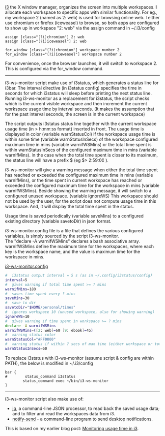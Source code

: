 [i3](http://i3wm.org/) the X window manager, organizes the screen into multiple workspaces. I allocate each workspace to specific apps with similar functionality. For eg., my workspace 2 (named as 2: web) is used for browsing online web. I either use chromium or firefox (iceweasel) to browse, so both apps are configured to show up in workspace "2: web" via the assign command in ~/.i3/config
```
assign [class="(?i)chromium"] 2: web
assign [class="(?i)iceweasel"] 2: web

for_window [class="(?i)chromium"] workspace number 2
for_window [class="(?i)iceweasel"] workspace number 2
```

For convenience, once the browser launches, it will switch to workspace 2. This is configured via the for_window command. 

----

i3-ws-monitor script make use of i3status, which generates a status line for i3bar.  The interval directive (in i3status config) specifies the time in seconds for which i3status will sleep before printing the next status line. Running i3-ws-monitor as a replacement for i3status, the script checks which is the current visible workspace and then increment the current workspace usage time by interval seconds. (It makes the assumption that for the past interval seconds, the screen is in the current workspace) 

The script outputs i3status status line together with the current workspace usage time (in > h:mm:ss format) inserted in front. The usage time is displayed in color (variable  warnStatusCol) if the workspace usage time is within some time (variable  warnStatusInSecs) of the workspace configured maximum time in mins (variable warnifWSMins) or the total time spent is within warnStatusInSecs of the configured maximum time in mins (variable warnifMins). In the case when the total time spent is closer to its maximum, the status line will have a prefix $ (eg $> 2:59:00 ). 

i3-ws-monitor will give a warning message when either the total time spent has reached or exceeded the configured maximum time in mins (variable warnifMins), or the time spent in current workspace has reached or exceeded the configured maximum time for the workspace in mins (variable warnifWSMins). Beside showing the warning message, it will switch to a configured unused workspace. (variable ignoreWS) This workspace should not be used by the user, for the script does not compute usage time in this workspace. And, it will display the total time spent in the status. 

Usage time is saved periodically (variable saveMins) to a configured existing directory (variable savetoDir) in json format. 

i3-ws-monitor.config file is a file that defines the various configured variables, is simply sourced by the script i3-ws-monitor.   
The "declare -A warnifWSMins" declares a bash associative array.   warnifWSMins define the maximum time for the workspaces, where each key is the workspace name, and the value is maximum time for the workspace in mins. 

[i3-ws-monitor.config](bin/i3-ws-monitor.config)
```bash
#  i3status output interval = 5 s (as in ~/.config/i3status/config)
interval=5
#  gives warning if total time spent >= ? mins
warnifMins=180
#  saves time spent every ? mins
saveMins=30
#  save to dir
savetoDir="$HOME/personal/times"
#  ignores workspace 10 (unused workspace, also for showing warning)
ignoreWS=10
#  gives warning if time spent in workspace >= ? mins
declare -A warnifWSMins
warnifWSMins=([2: web]=60 [9: ebook]=45)
#  warning status color
warnStatusCol="#FF0000"
#  warning status if within ? secs of max time (either workspace or total)
warnStatusInSecs=60
```

To replace i3status with i3-ws-monitor (assume script & config are within PATH), the below is modified in ~/.i3/config 
```
bar { 
#        status_command i3status 
        status_command exec ~/bin/i3-ws-monitor
} 
```

---- 

i3-ws-monitor script also make use of:  
 * [jq](https://stedolan.github.io/jq/), a command-line JSON processor, to read back the saved usage data; and to filter and read the workspaces data from i3.
 * [notify-send](https://wiki.archlinux.org/index.php/Desktop_notifications) - a command-line program to send desktop notifications. 

This is based on my earlier blog post: [Monitoring usage time in i3](http://www.timelesssky.com/blog/monitoring-usage-time-in-i3).
